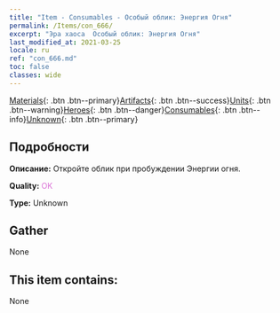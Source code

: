 ```yaml
---
title: "Item - Consumables - Особый облик: Энергия Огня"
permalink: /Items/con_666/
excerpt: "Эра хаоса  Особый облик: Энергия Огня"
last_modified_at: 2021-03-25
locale: ru
ref: "con_666.md"
toc: false
classes: wide
---
```

 [Materials](/ru/Items/){: .btn .btn--primary}[Artifacts](/ru/Items/Artifacts/){: .btn .btn--success}[Units](/ru/Items/Units/){: .btn .btn--warning}[Heroes](/ru/Items/Heroes/){: .btn .btn--danger}[Consumables](/ru/Items/Consumables/){: .btn .btn--info}[Unknown](/ru/Items/Unknown/){: .btn .btn--primary}

## Подробности
 **Описание:** Откройте облик при пробуждении Энергии огня.

 **Quality:** <span style="color: #DA70D6">OK</span>

 **Type:** Unknown

## Gather

  None

## This item contains:

  None

